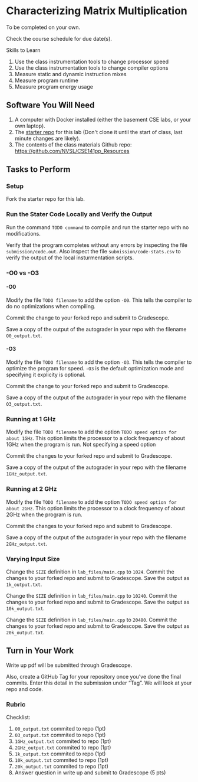 # Characterizing Matrix Multiplication

To be completed on your own.

Check the course schedule for due date(s).

Skills to Learn

1. Use the class instrumentation tools to change processor speed
2. Use the class instrumentation tools to change compiler options
3. Measure static and dynamic instruction mixes
4. Measure program runtime
5. Measure program energy usage


## Software You Will Need

1. A computer with Docker installed (either the basement CSE labs, or your own laptop).
2. The [starter repo]() for this lab (Don't clone it until the start of class, last minute changes are likely).
3. The contents of the class materials Github repo: https://github.com/NVSL/CSE141pp_Resources

## Tasks to Perform

### Setup

Fork the starter repo for this lab.


### Run the Stater Code Locally and Verify the Output

Run the command ```TODO command``` to compile and run the starter repo with no modifications.

Verify that the program completes without any errors by inspecting the file ```submission/code.out```.
Also inspect the file ```submission/code-stats.csv``` to verify the output of the local insturmentation scripts.


### -O0 vs -O3


#### -O0
Modify the file ```TODO filename``` to add the option ```-O0```.
This tells the compiler to do no optimizations when compiling.

Commit the change to your forked repo and submit to Gradescope.

Save a copy of the output of the autograder in your repo with the filename ```O0_output.txt```.


#### -O3

Modify the file ```TODO filename``` to add the option ```-O3```.
This tells the compiler to optimize the program for speed.
```-O3``` is the default optimization mode and specifying it explicity is optional.

Commit the change to your forked repo and submit to Gradescope.

Save a copy of the output of the autograder in your repo with the filename ```O3_output.txt```.


### Running at 1 GHz

Modify the file ```TODO filename``` to add the option ```TODO speed option for about 1GHz```.
This option limits the processor to a clock frequency of about 1GHz when the program is run.
Not specifying a speed option

Commit the changes to your forked repo and submit to Gradescope.

Save a copy of the output of the autograder in your repo with the filename ```1GHz_output.txt```.



### Running at 2 GHz

Modify the file ```TODO filename``` to add the option ```TODO speed option for about 2GHz```.
This option limits the processor to a clock frequency of about 2GHz when the program is run.

Commit the changes to your forked repo and submit to Gradescope.

Save a copy of the output of the autograder in your repo with the filename ```2GHz_output.txt```.


### Varying Input Size

Change the ```SIZE``` definition in ```lab_files/main.cpp``` to ```1024```.
Commit the changes to your forked repo and submit to Gradescope. Save the output as ```1k_output.txt```.


Change the ```SIZE``` definition in ```lab_files/main.cpp``` to ```10240```.
Commit the changes to your forked repo and submit to Gradescope. Save the output as ```10k_output.txt```.


Change the ```SIZE``` definition in ```lab_files/main.cpp``` to ```20480```.
Commit the changes to your forked repo and submit to Gradescope. Save the output as ```20k_output.txt```.


## Turn in Your Work
Write up pdf will be submitted through Gradescope.

Also, create a GitHub Tag for your repository once you’ve done the final commits. 
Enter this detail in the submission under “Tag”.
We will look at your repo and code.

### Rubric

Checklist:

1. ```O0_output.txt``` commited to repo (1pt)
2. ```O3_output.txt``` commited to repo (1pt)
3. ```1GHz_output.txt``` commited to repo (1pt)
4. ```2GHz_output.txt``` commited to repo (1pt)
5. ```1k_output.txt``` commited to repo (1pt)
6. ```10k_output.txt``` commited to repo (1pt)
7. ```20k_output.txt``` commited to repo (1pt)
5. Answer question in write up and submit to Gradescope (5 pts)
